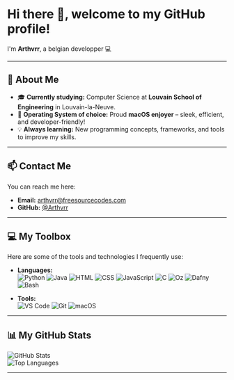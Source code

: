 # Hi there 👋, welcome to my GitHub profile!  

I'm **Arthvrr**, a belgian developper 💻

---

## 🚀 About Me

- 🎓 **Currently studying:** Computer Science at **Louvain School of Engineering** in Louvain-la-Neuve.
- 🍎 **Operating System of choice:** Proud **macOS enjoyer** – sleek, efficient, and developer-friendly!  
- 💡 **Always learning:** New programming concepts, frameworks, and tools to improve my skills.  

---

## 📫 Contact Me  

You can reach me here:  
- **Email:** [arthvrr@freesourcecodes.com](mailto:arthvrr@freesourcecodes.com)  
- **GitHub:** [@Arthvrr](https://github.com/Arthvrr)  

---

## 💻 My Toolbox  

Here are some of the tools and technologies I frequently use:  

- **Languages:**  
  ![Python](https://img.shields.io/badge/Python-3776AB?style=for-the-badge&logo=python&logoColor=white)
  ![Java](https://img.shields.io/badge/Java-007396?style=for-the-badge&logo=java&logoColor=white)
  ![HTML](https://img.shields.io/badge/HTML-E34F26?style=for-the-badge&logo=html5&logoColor=white)
  ![CSS](https://img.shields.io/badge/CSS-1572B6?style=for-the-badge&logo=css3&logoColor=white)
  ![JavaScript](https://img.shields.io/badge/JavaScript-F7DF1E?style=for-the-badge&logo=javascript&logoColor=black)
  ![C](https://img.shields.io/badge/C-A8B9CC?style=for-the-badge&logo=c&logoColor=black)
  ![Oz](https://img.shields.io/badge/Oz-2E3A87?style=for-the-badge&logo=oz&logoColor=white)
  ![Dafny](https://img.shields.io/badge/Dafny-8F2855?style=for-the-badge&logo=dafny&logoColor=white)
  ![Bash](https://img.shields.io/badge/Bash-4EAA25?style=for-the-badge&logo=gnu-bash&logoColor=white)

- **Tools:**  
  ![VS Code](https://img.shields.io/badge/VS_Code-007ACC?style=for-the-badge&logo=visual-studio-code&logoColor=white)
  ![Git](https://img.shields.io/badge/Git-F05032?style=for-the-badge&logo=git&logoColor=white)
  ![macOS](https://img.shields.io/badge/macOS-000000?style=for-the-badge&logo=apple&logoColor=white)

---

## 📊 My GitHub Stats  

![GitHub Stats](https://github-readme-stats.vercel.app/api?username=Arthvrr&show_icons=true&theme=radical)  
![Top Languages](https://github-readme-stats.vercel.app/api/top-langs/?username=Arthvrr&layout=compact&theme=radical)  

---
